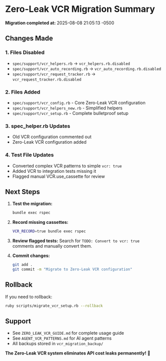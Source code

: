 # Zero-Leak VCR Migration Summary

**Migration completed at:** 2025-08-08 21:05:13 -0500

## Changes Made

### 1. Files Disabled
- `spec/support/vcr_helpers.rb` → `vcr_helpers.rb.disabled`
- `spec/support/vcr_auto_recording.rb` → `vcr_auto_recording.rb.disabled`  
- `spec/support/vcr_request_tracker.rb` → `vcr_request_tracker.rb.disabled`

### 2. Files Added
- `spec/support/vcr_config.rb` - Core Zero-Leak VCR configuration
- `spec/support/vcr_helpers_new.rb` - Simplified helpers
- `spec/support/vcr_setup.rb` - Complete bulletproof setup

### 3. spec_helper.rb Updates
- Old VCR configuration commented out
- Zero-Leak VCR configuration added

### 4. Test File Updates
- Converted complex VCR patterns to simple `vcr: true`
- Added VCR to integration tests missing it
- Flagged manual VCR.use_cassette for review

## Next Steps

1. **Test the migration:**
   ```bash
   bundle exec rspec
   ```

2. **Record missing cassettes:**
   ```bash
   VCR_RECORD=true bundle exec rspec
   ```

3. **Review flagged tests:**
   Search for `TODO: Convert to vcr: true` comments and manually convert them.

4. **Commit changes:**
   ```bash
   git add .
   git commit -m "Migrate to Zero-Leak VCR configuration"
   ```

## Rollback

If you need to rollback:
```bash
ruby scripts/migrate_vcr_setup.rb --rollback
```

## Support

- See `ZERO_LEAK_VCR_GUIDE.md` for complete usage guide
- See `AGENT_VCR_PATTERNS.md` for AI agent patterns
- All backups stored in `vcr_migration_backup/`

**The Zero-Leak VCR system eliminates API cost leaks permanently!** 🎉
